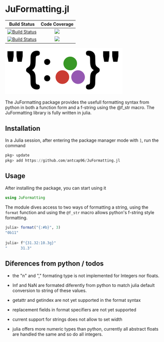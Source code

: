 # JuFormatting.jl

| **Build Status**                          | **Code Coverage**               |
|:-----------------------------------------:|:-------------------------------:|
| [![Build Status][travis-img]][travis-url] | [![][coveral-img]][coveral-url] |
| [![Build Status][appvey-img]][appvey-url] | [![][codecov-img]][codecov-url] |


![logo](logo/logo.svg "JuFormatting.jl")

The JuFormatting package provides the usefull formatting syntax from python in both a function form and a f-string using the @f_str macro. The JuFormatting library is fully written in julia.

Installation
------------

In a Julia session, after entering the package manager mode with `]`, run the command

```julia
pkg> update
pkg> add https://github.com/antcap96/JuFormatting.jl
```

Usage
-----

After installing the package, you can start using it

```julia
using JuFormatting
```

The module dives access to two ways of formatting a string, using the `format` function and using the `@f_str` macro allows python's f-string style formatting.

```julia
julia> format("{:#b}", 3)
"0b11"

julia> f"{31.32:10.3g}"
"      31.3"
```

Diferences from python / todos
------------------------------

* the "n" and "," formating type is not implemented for Integers nor floats.

* Inf and NaN are formated diferently from python to match julia default conversion to string of these values.

* getattr and getindex are not yet supported in the format syntax

* replacement fields in format specifiers are not yet supported

* current support for strings does not allow to set width

* julia offers more numeric types than python, currently all abstract floats are handled the same and so do all integers.



[travis-img]: https://travis-ci.com/antcap96/JuFormatting.jl.svg?branch=master
[travis-url]: https://travis-ci.com/antcap96/JuFormatting.jl

[appvey-img]: https://ci.appveyor.com/api/projects/status/github/antcap96/JuFormatting.jl?svg=true
[appvey-url]: https://ci.appveyor.com/project/antcap96/JuFormatting-jl

[coveral-img]: https://coveralls.io/repos/github/antcap96/JuFormatting.jl/badge.svg?branch=master
[coveral-url]: https://coveralls.io/github/antcap96/JuFormatting.jl?branch=master

[codecov-img]: https://codecov.io/gh/antcap96/JuFormatting.jl/branch/master/graph/badge.svg
[codecov-url]: https://codecov.io/gh/antcap96/JuFormatting.jl